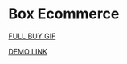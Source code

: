 
# Box Ecommerce

[FULL BUY GIF](https://i.ibb.co/K71xM2w/screen-capture-2-1.gif)

[DEMO LINK](https://upbeat-easley-ac4bf5.netlify.app/)
